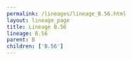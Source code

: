 ```yaml
---
permalink: /lineages/lineage_B.56.html
layout: lineage_page
title: Lineage B.56
lineage: B.56
parent: B
children: ['B.56']
---
```

